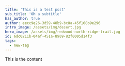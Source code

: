 ```yaml
---
title: 'This is a test post'
sub_title: 'Oh a subtitle'
has_author: true
author: eecc9e26-3d59-48b9-bc8a-45f168b9e296
intro_image: /assets/img/desert.jpg
hero_image: /assets/img/redwood-north-ridge-trail.jpg
id: 6dc0211b-04af-451a-8909-82f0005d14f3
tags:
  - new-tag
---
```

This is the content